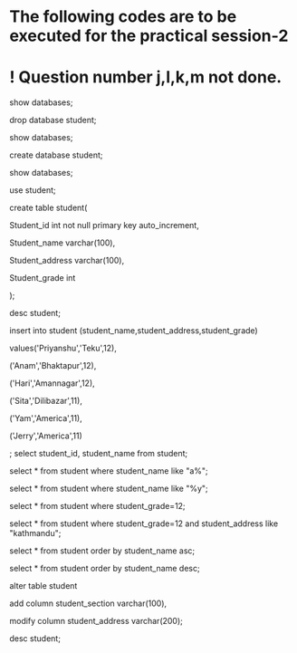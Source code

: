 # The following codes are to be executed for the practical session-2

# ! Question number j,l,k,m not done.

show databases;

drop database student;

show databases;

create database student;

show databases;

use student;

create table student(

Student_id int not null primary key auto_increment,

Student_name varchar(100),

Student_address varchar(100),

Student_grade int

);

desc student;

insert into student (student_name,student_address,student_grade)

values('Priyanshu','Teku',12),

('Anam','Bhaktapur',12),

('Hari','Amannagar',12),

('Sita','Dilibazar',11),

('Yam','America',11),

('Jerry','America',11)

;
select student_id, student_name from student;

select * from student where student_name like "a%";

select * from student where student_name like "%y";

select * from student where student_grade=12;

select * from student where student_grade=12 and student_address like "kathmandu";

select * from student order by student_name asc;

select * from student order by student_name desc;

alter table student

add column student_section varchar(100),

modify column student_address varchar(200);

desc student;
